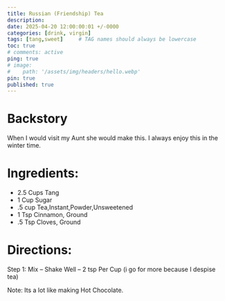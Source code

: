 ```yaml
---
title: Russian (Friendship) Tea
description: 
date: 2025-04-20 12:00:00:01 +/-0000
categories: [drink, virgin]
tags: [tang,sweet]     # TAG names should always be lowercase
toc: true
# comments: active
ping: true
# image:
#    path: '/assets/img/headers/hello.webp'
pin: true
published: true
---
```


# Backstory
When I would visit my Aunt she would make this.  I always enjoy this in the winter time.

# Ingredients:
  - 2.5 Cups Tang
  - 1 Cup Sugar
  - .5 cup Tea,Instant,Powder,Unsweetened
  - 1 Tsp Cinnamon, Ground
  - .5 Tsp Cloves, Ground


# Directions:
Step 1: Mix – Shake Well – 2 tsp Per Cup (i go for more because I despise tea)

Note:  Its a lot like making Hot Chocolate.

